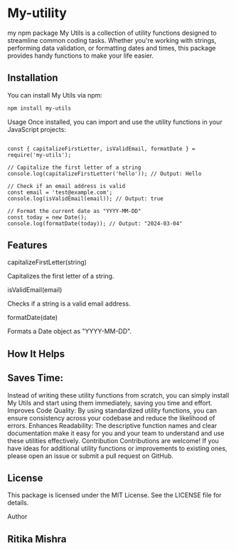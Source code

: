 # My-utility
my npm package 
My Utils is a collection of utility functions designed to streamline common coding tasks. Whether you're working with strings, performing data validation, or formatting dates and times, this package provides handy functions to make your life easier.

## Installation

You can install My Utils via npm:

```bash
npm install my-utils
```
Usage
Once installed, you can import and use the utility functions in your JavaScript projects:

```

const { capitalizeFirstLetter, isValidEmail, formatDate } = require('my-utils');

// Capitalize the first letter of a string
console.log(capitalizeFirstLetter('hello')); // Output: Hello

// Check if an email address is valid
const email = 'test@example.com';
console.log(isValidEmail(email)); // Output: true

// Format the current date as "YYYY-MM-DD"
const today = new Date();
console.log(formatDate(today)); // Output: "2024-03-04"

```
 ## Features

capitalizeFirstLetter(string)

Capitalizes the first letter of a string.

isValidEmail(email)

Checks if a string is a valid email address.

formatDate(date)

Formats a Date object as "YYYY-MM-DD".

## How It Helps

 ## Saves Time:

Instead of writing these utility functions from scratch, you can simply install My Utils and start using them immediately, saving you time and effort.
Improves Code Quality: By using standardized utility functions, you can ensure consistency across your codebase and reduce the likelihood of errors.
Enhances Readability: The descriptive function names and clear documentation make it easy for you and your team to understand and use these utilities effectively.
Contribution
Contributions are welcome! If you have ideas for additional utility functions or improvements to existing ones, please open an issue or submit a pull request on GitHub.

## License
This package is licensed under the MIT License. See the LICENSE file for details.

Author 
## Ritika Mishra


